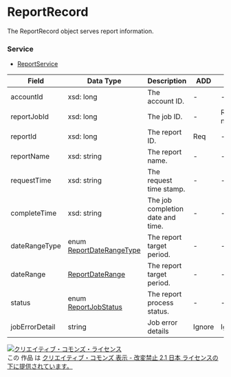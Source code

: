 # ReportRecord
The ReportRecord object serves report information.
### Service
+ [ReportService](../services/ReportService.md)

| Field | Data Type | Description | ADD | REMOVE | 
|---|---|---|---|---|
| accountId| xsd: long| The account ID.| -| - |
| reportJobId| xsd: long| The job ID.| -| Req<br>                            notupdatable |
| reportId| xsd: long| The report ID.| Req| - |
| reportName| xsd: string| The report name.| -| - |
| requestTime| xsd: string| The request time stamp.| -| - |
| completeTime| xsd: string| The job completion date and time.| -| - |
| dateRangeType| enum <a href="../data/ReportDateRangeType.md">ReportDateRangeType</a>| The report target period.| -| - |
| dateRange| <a href="../data/ReportDateRange.md">ReportDateRange</a>| The report target period.| -| - |
| status| enum <a href="../data/ReportJobStatus.md">ReportJobStatus</a>| The report process status.| -| - |
| jobErrorDetail| string| Job error details| Ignore| Ignore |
<a rel="license" href="http://creativecommons.org/licenses/by-nd/2.1/jp/"><img alt="クリエイティブ・コモンズ・ライセンス" style="border-width:0" src="https://i.creativecommons.org/l/by-nd/2.1/jp/88x31.png" /></a><br />この 作品 は <a rel="license" href="http://creativecommons.org/licenses/by-nd/2.1/jp/">クリエイティブ・コモンズ 表示 - 改変禁止 2.1 日本 ライセンスの下に提供されています。</a>
